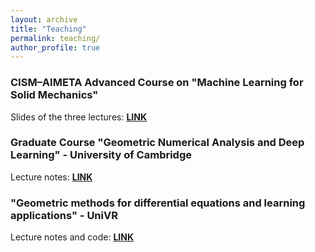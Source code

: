 ```yaml
---
layout: archive
title: "Teaching"
permalink: teaching/
author_profile: true
---
```


### CISM–AIMETA Advanced Course on "Machine Learning for Solid Mechanics"

Slides of the three lectures: [**LINK**](/slidescism)

### Graduate Course "Geometric Numerical Analysis and Deep Learning" - University of Cambridge

Lecture notes: [**LINK**](/graduateCourseNotes.pdf)

### "Geometric methods for differential equations and learning applications" - UniVR

Lecture notes and code: [**LINK**](/notesunivr)
